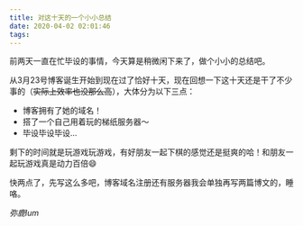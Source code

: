 ```yaml
---
title: 对这十天的一个小小总结
date: 2020-04-02 02:01:46
tags:
---
```


前两天一直在忙毕设的事情，今天算是稍微闲下来了，做个小小的总结吧。

从3月23号博客诞生开始到现在过了恰好十天，现在回想一下这十天还是干了不少事的（~~实际上效率也没那么高~~），大体分为以下三点：

* 博客拥有了她的域名！
* 搭了一个自己用着玩的梯纸服务器～
* 毕设毕设毕设…

剩下的时间就是玩游戏玩游戏，有好朋友一起下棋的感觉还是挺爽的哈！和朋友一起玩游戏真是动力百倍:smile:

快两点了，先写这么多吧，博客域名注册还有服务器我会单独再写两篇博文的，睡咯。


*弥鹿lum*
